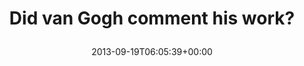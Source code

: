 ---
retweeted: false
source: <a href="https://www.newsblur.com" rel="nofollow">NewsBlur</a>
entities:
  hashtags: []
  symbols: []
  user_mentions: []
  urls:
  - url: http://t.co/gh0rocmGtg
    expanded_url: http://bascht.newsblur.com/story/the-art-of-programmi/a9219f
    display_url: bascht.newsblur.com/story/the-art-…
    indices:
    - '31'
    - '53'
display_text_range:
- '0'
- '53'
favorite_count: '0'
id_str: '380573382045339648'
truncated: false
retweet_count: '0'
id: '380573382045339648'
possibly_sensitive: false
created_at: Thu Sep 19 06:05:39 +0000 2013
favorited: false
full_text: Did van Gogh comment his work?
lang: en
quote_url: http://bascht.newsblur.com/story/the-art-of-programmi/a9219f
tags:
- pesos/twitter
date: '2013-09-19T06:05:39+00:00'
src: https://twitter.com/bascht/status/380573382045339648
original_url: https://twitter.com/bascht/status/380573382045339648
type: twitter_tweet
text: Did van Gogh comment his work?
title: 'Did van Gogh comment his work?

  '

---